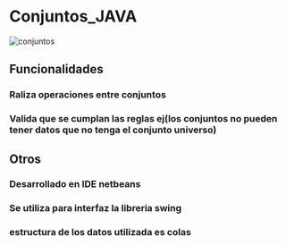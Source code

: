 # Conjuntos_JAVA
![conjuntos](https://user-images.githubusercontent.com/62920120/159097217-7b120807-c3fa-4165-87dd-311e69c794f1.png)
## Funcionalidades
### Raliza operaciones entre conjuntos
### Valida que se cumplan las reglas ej(los conjuntos no pueden tener datos que no tenga el conjunto universo)
## Otros
### Desarrollado en IDE netbeans
### Se utiliza para interfaz la libreria swing 
### estructura de los datos utilizada es colas

